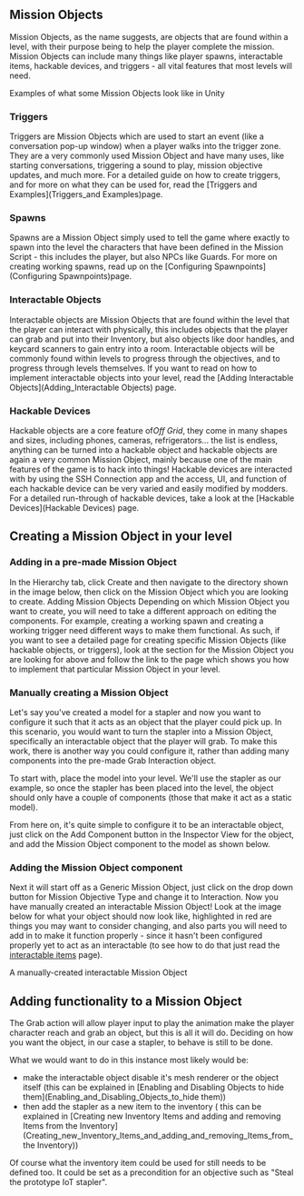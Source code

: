 ## Mission Objects
Mission Objects, as the name suggests, are objects that are found within a level, with their purpose being to help the player complete the mission. Mission Objects can include many things like player spawns, interactable items, hackable devices, and triggers - all vital features that most levels will need.

Examples of what some Mission Objects look like in Unity
### Triggers
Triggers are Mission Objects which are used to start an event (like a conversation pop-up window) when a player walks into the trigger zone. They are a very commonly used Mission Object and have many uses, like starting conversations, triggering a sound to play, mission objective updates, and much more. For a detailed guide on how to create triggers, and for more on what they can be used for, read the [Triggers and Examples](Triggers_and Examples)page.
### Spawns
Spawns are a Mission Object simply used to tell the game where exactly to spawn into the level the characters that have been defined in the Mission Script - this includes the player, but also NPCs like Guards. For more on creating working spawns, read up on the [Configuring Spawnpoints](Configuring Spawnpoints)page.
### Interactable Objects
Interactable objects are Mission Objects that are found within the level that the player can interact with physically, this includes objects that the player can grab and put into their Inventory, but also objects like door handles, and keycard scanners to gain entry into a room. Interactable objects will be commonly found within levels to progress through the objectives, and to progress through levels themselves. If you want to read on how to implement interactable objects into your level, read the [Adding Interactable Objects](Adding_Interactable Objects) page.
### Hackable Devices
Hackable objects are a core feature of*Off Grid*, they come in many shapes and sizes, including phones, cameras, refrigerators... the list is endless, anything can be turned into a hackable object and hackable objects are again a very common Mission Object, mainly because one of the main features of the game is to hack into things! Hackable devices are interacted with by using the SSH Connection app and the access, UI, and function of each hackable device can be very varied and easily modified by modders. For a detailed run-through of hackable devices, take a look at the [Hackable Devices](Hackable Devices) page.
## Creating a Mission Object in your level
### Adding in a pre-made Mission Object
In the Hierarchy tab, click Create and then navigate to the directory shown in the image below, then click on the Mission Object which you are looking to create.
Adding Mission Objects
Depending on which Mission Object you want to create, you will need to take a different approach on editing the components. For example, creating a working spawn and creating a working trigger need different ways to make them functional. As such, if you want to see a detailed page for creating specific Mission Objects (like hackable objects, or triggers), look at the section for the Mission Object you are looking for above and follow the link to the page which shows you how to implement that particular Mission Object in your level.
### Manually creating a Mission Object
Let's say you've created a model for a stapler and now you want to configure it such that it acts as an object that the player could pick up. In this scenario, you would want to turn the stapler into a Mission Object, specifically an interactable object that the player will grab. To make this work, there is another way you could configure it, rather than adding many components into the pre-made Grab Interaction object.

To start with, place the model into your level. We'll use the stapler as our example, so once the stapler has been placed into the level, the object should only have a couple of components (those that make it act as a static model).

From here on, it's quite simple to configure it to be an interactable object, just click on the Add Component button in the Inspector View for the object, and add the Mission Object component to the model as shown below.

### Adding the Mission Object component
Next it will start off as a Generic Mission Object, just click on the drop down button for Mission Objective Type and change it to Interaction. Now you have manually created an interactable Mission Object! Look at the image below for what your object should now look like, highlighted in red are things you may want to consider changing, and also parts you will need to add in to make it function properly - since it hasn't been configured properly yet to act as an interactable (to see how to do that just read the [interactable items](Interactables) page).

A manually-created interactable Mission Object
## Adding functionality to a Mission Object
The Grab action will allow player input to play the animation make the player character reach and grab an object, but this is all it will do. Deciding on how you want the object, in our case a stapler, to behave is still to be done. 

What we would want to do in this instance most likely would be:
* make the interactable object disable it's mesh renderer or the object itself (this can be explained in [Enabling and Disabling Objects to hide them](Enabling_and_Disabling_Objects_to_hide them))
* then add the stapler as a new item to the inventory ( this can be explained in [Creating new Inventory Items and adding and removing Items from the Inventory](Creating_new_Inventory_Items_and_adding_and_removing_Items_from_the Inventory))

Of course what the inventory item could be used for still needs to be defined too. It could be set as a precondition for an objective such as "Steal the prototype IoT stapler". 